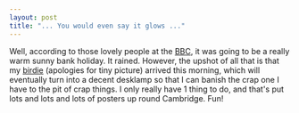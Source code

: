 ```yaml
---
layout: post
title: "... You would even say it glows ..."
---
```

Well, according to those lovely people at the [BBC][1], it was going to be a
really warm sunny bank holiday. It rained. However, the upshot of all that is
that my [birdie][2] (apologies for tiny picture) arrived this morning, which
will eventually turn into a decent desklamp so that I can banish the crap one
I have to the pit of crap things. I only really have 1 thing to do, and that's
put lots and lots and lots of posters up round Cambridge. Fun!

   [1]: http://www.bbc.co.uk

   [2]: http://www.pslx.co.uk/store/storepics/30111t.jpg


